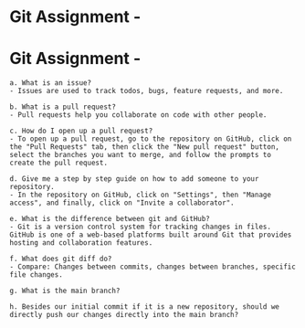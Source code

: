 # Git Assignment - <Your GitHub Username>
# Git Assignment - <Dmytro-Bonislavskyi>

    a. What is an issue?
	- Issues are used to track todos, bugs, feature requests, and more. 

    b. What is a pull request?
	- Pull requests help you collaborate on code with other people.

    c. How do I open up a pull request?
	- To open up a pull request, go to the repository on GitHub, click on the "Pull Requests" tab, then click the "New pull request" button, select the branches you want to merge, and follow the prompts to create the pull request.

    d. Give me a step by step guide on how to add someone to your repository.
	- In the repository on GitHub, click on "Settings", then "Manage access", and finally, click on "Invite a collaborator".

    e. What is the difference between git and GitHub?
	- Git is a version control system for tracking changes in files. GitHub is one of a web-based platforms built around Git that provides hosting and collaboration features.

    f. What does git diff do?
	- Compare: Changes between commits, changes between branches, specific file changes.

    g. What is the main branch?

    h. Besides our initial commit if it is a new repository, should we directly push our changes directly into the main branch?


